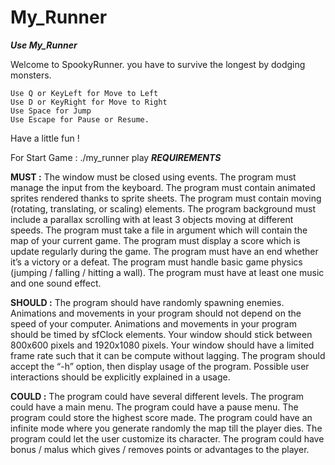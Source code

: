 # My_Runner

_________Use My_Runner_________

Welcome to SpookyRunner.
you have to survive the longest by dodging monsters.

	Use Q or KeyLeft for Move to Left
	Use D or KeyRight for Move to Right
	Use Space for Jump
	Use Escape for Pause or Resume.

Have a little fun !

For Start Game : ./my_runner play
_________REQUIREMENTS_________

  **MUST :**
The window must be closed using events.
The program must manage the input from the keyboard.
The program must contain animated sprites rendered thanks to sprite sheets.
The program must contain moving (rotating, translating, or scaling) elements.
The program background must include a parallax scrolling with at least 3 objects moving at different
speeds.
The program must take a file in argument which will contain the map of your current game.
The program must display a score which is update regularly during the game.
The program must have an end whether it’s a victory or a defeat.
The program must handle basic game physics (jumping / falling / hitting a wall).
The program must have at least one music and one sound effect.

  **SHOULD :**
The program should have randomly spawning enemies.
Animations and movements in your program should not depend on the speed of your computer.
Animations and movements in your program should be timed by sfClock elements.
Your window should stick between 800x600 pixels and 1920x1080 pixels.
Your window should have a limited frame rate such that it can be compute without lagging.
The program should accept the “-h” option, then display usage of the program.
Possible user interactions should be explicitly explained in a usage.

  **COULD :**
The program could have several different levels.
The program could have a main menu.
The program could have a pause menu.
The program could store the highest score made.
The program could have an infinite mode where you generate randomly the map till the player dies.
The program could let the user customize its character.
The program could have bonus / malus which gives / removes points or advantages to the player.
